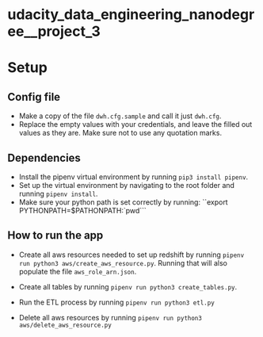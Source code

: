 # udacity_data_engineering_nanodegree__project_3


# Setup

## Config file
- Make a copy of the file `dwh.cfg.sample` and call it just `dwh.cfg`.
- Replace the empty values with your credentials, and leave the filled out values as they are. 
  Make sure not to use any quotation marks.

## Dependencies
- Install the pipenv virtual environment by running `pip3 install pipenv`.
- Set up the virtual environment by navigating to the root folder
and running `pipenv install`.
- Make sure your python path is set correctly by running:
``export PYTHONPATH=$PATHONPATH:`pwd```
  
## How to run the app
- Create all aws resources needed to set up redshift by running `pipenv run python3 aws/create_aws_resource.py`.
  Running that will also populate the file `aws_role_arn.json`.
  

- Create all tables by running `pipenv run python3 create_tables.py`.


- Run the ETL process by running `pipenv run python3 etl.py`


- Delete all aws resources by running `pipenv run python3 aws/delete_aws_resource.py`
